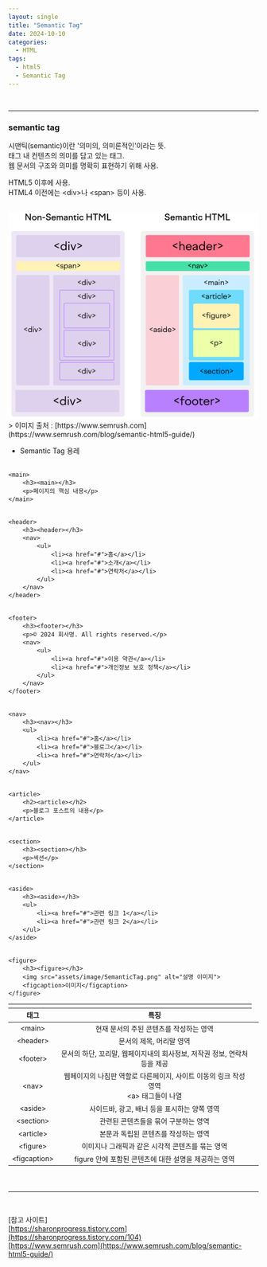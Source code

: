 ```yaml
---
layout: single
title: "Semantic Tag"
date: 2024-10-10
categories:
  - HTML
tags:
  - html5
  - Semantic Tag
---
```


<br>

---
### semantic tag
시맨틱(semantic)이란 '의미의, 의미론적인'이라는 뜻. <br>
태그 내 컨텐츠의 의미를 담고 있는 태그. <br>
웹 문서의 구조와 의미를 명확히 표현하기 위해 사용. <br>

HTML5 이후에 사용. <br>
HTML4 이전에는 &lt;div&gt;나 &lt;span&gt; 등이 사용. <br>

<br>
<div class="image-container">
    <img class="image-medium" src="/assets/image/SemanticTag.png">
</div>
> 이미지 출처 : [https://www.semrush.com](https://www.semrush.com/blog/semantic-html5-guide/)

<br>

- Semantic Tag 용레
<pre><code>
&lt;main&gt;
    &lt;h3&gt;&lt;main&gt;&lt;/h3&gt;
    &lt;p&gt;페이지의 핵심 내용&lt;/p&gt;
&lt;/main&gt;
</code></pre>

<pre><code>
&lt;header&gt;
    &lt;h3&gt;&lt;header&gt;&lt;/h3&gt;
    &lt;nav&gt;
        &lt;ul&gt;
            &lt;li&gt;&lt;a href="#"&gt;홈&lt;/a&gt;&lt;/li&gt;
            &lt;li&gt;&lt;a href="#"&gt;소개&lt;/a&gt;&lt;/li&gt;
            &lt;li&gt;&lt;a href="#"&gt;연락처&lt;/a&gt;&lt;/li&gt;
        &lt;/ul&gt;
    &lt;/nav&gt;
&lt;/header&gt;
</code></pre>

<pre><code>
&lt;footer&gt;
    &lt;h3&gt;&lt;footer&gt;&lt;/h3&gt;
    &lt;p&gt;&copy; 2024 회사명. All rights reserved.&lt;/p&gt;
    &lt;nav&gt;
        &lt;ul&gt;
            &lt;li&gt;&lt;a href="#"&gt;이용 약관&lt;/a&gt;&lt;/li&gt;
            &lt;li&gt;&lt;a href="#"&gt;개인정보 보호 정책&lt;/a&gt;&lt;/li&gt;
        &lt;/ul&gt;
    &lt;/nav&gt;
&lt;/footer&gt;
</code></pre>

<pre><code>
&lt;nav&gt;
    &lt;h3&gt;&lt;nav&gt;&lt;/h3&gt;
    &lt;ul&gt;
        &lt;li&gt;&lt;a href="#"&gt;홈&lt;/a&gt;&lt;/li&gt;
        &lt;li&gt;&lt;a href="#"&gt;블로그&lt;/a&gt;&lt;/li&gt;
        &lt;li&gt;&lt;a href="#"&gt;연락처&lt;/a&gt;&lt;/li&gt;
    &lt;/ul&gt;
&lt;/nav&gt;
</code></pre>

<pre><code>
&lt;article&gt;
    &lt;h2&gt;&lt;article&gt;&lt;/h2&gt;
    &lt;p&gt;블로그 포스트의 내용&lt;/p&gt;
&lt;/article&gt;
</code></pre>

<pre><code>
&lt;section&gt;
    &lt;h3&gt;&lt;section&gt;&lt;/h3&gt;
    &lt;p&gt;섹션&lt;/p&gt;
&lt;/section&gt;
</code></pre>

<pre><code>
&lt;aside&gt;
    &lt;h3&gt;&lt;aside&gt;&lt;/h3&gt;
    &lt;ul&gt;
        &lt;li&gt;&lt;a href="#"&gt;관련 링크 1&lt;/a&gt;&lt;/li&gt;
        &lt;li&gt;&lt;a href="#"&gt;관련 링크 2&lt;/a&gt;&lt;/li&gt;
    &lt;/ul&gt;
&lt;/aside&gt;
</code></pre>

<pre><code>
&lt;figure&gt;
    &lt;h3&gt;&lt;figure&gt;&lt;/h3&gt;
    &lt;img src="assets/image/SemanticTag.png" alt="설명 이미지"&gt;
    &lt;figcaption&gt;이미지&lt;/figcaption&gt;
&lt;/figure&gt;
</code></pre>


<style>
    th, td {
        text-align: center;
    }
</style>

<table>
    <thead>
        <tr>
            <th></th><th></th>
        </tr>
        <tr>
            <th>태그</th>
            <th>특징</th>
        </tr>
    </thead>
    <tbody>
        <tr>
            <td>&lt;main&gt;</td>
            <td>현재 문서의 주된 콘텐츠를 작성하는 영역</td>
        </tr>
        <tr>
            <td>&lt;header&gt;</td>
            <td>문서의 제목, 머리말 영역</td>
        </tr>
        <tr>
            <td>&lt;footer&gt;</td>
            <td>문서의 하단, 꼬리말, 웹페이지내의 회사정보, 저작권 정보, 연락처등을 제공</td>
        </tr>
        <tr>
            <td>&lt;nav&gt;</td>
            <td>웹페이지의 나침판 역할로 다른페이지, 사이트 이동의 링크 작성 영역<br>&lt;a&gt; 태그들이 나열</td>
        </tr>
        <tr>
            <td>&lt;aside&gt;</td>
            <td>사이드바, 광고, 배너 등을 표시하는 양쪽 영역</td>
        </tr>
        <tr>
            <td>&lt;section&gt;</td>
            <td>관련된 콘텐츠들을 묶어 구분하는 영역</td>
        </tr>
        <tr>
            <td>&lt;article&gt;</td>
            <td>본문과 독립된 콘텐츠를 작성하는 영역</td>
        </tr>
        <tr>
            <td>&lt;figure&gt;</td>
            <td>이미지나 그래픽과 같은 시각적 콘텐츠를 묶는 영역</td>
        </tr>
        <tr>
            <td>&lt;figcaption&gt;</td>
            <td>figure 안에 포함된 콘텐츠에 대한 설명을 제공하는 영역</td>
        </tr>
    </tbody>
    <thead>
        <tr>
            <th></th><th></th><th></th>
        </tr>
    </thead>
</table>





<br>
<hr>
<br>

[참고 사이트]<br>
[https://sharonprogress.tistory.com](https://sharonprogress.tistory.com/104) <br>
[https://www.semrush.com](https://www.semrush.com/blog/semantic-html5-guide/) <br>